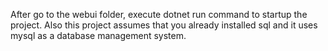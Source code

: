 After go to the webui folder, execute dotnet run command to startup the project. Also this project assumes that you already installed sql and it uses mysql as a database management system.
